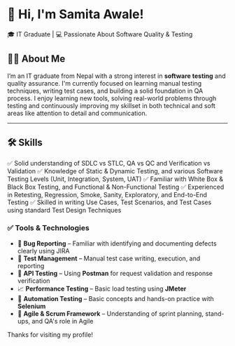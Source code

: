 # 👋 Hi, I'm Samita Awale!

🎓 IT Graduate | 💻 Passionate About Software Quality & Testing

## 👩‍💻 About Me

I’m an IT graduate from Nepal with a strong interest in **software testing** and quality assurance. I'm currently focused on learning manual testing techniques, writing test cases, and building a solid foundation in QA process.
I enjoy learning new tools, solving real-world problems through testing and continuously improving my skillset in both technical and soft areas like attention to detail and communication.

---

## 🛠️ Skills

✅ Solid understanding of SDLC vs STLC, QA vs QC and Verification vs Validation
✅ Knowledge of Static & Dynamic Testing, and various Software Testing Levels (Unit, Integration, System, UAT)
✅ Familiar with White Box & Black Box Testing, and Functional & Non-Functional Testing
✅ Experienced in Retesting, Regression, Smoke, Sanity, Exploratory, and End-to-End Testing
✅ Skilled in writing Use Cases, Test Scenarios, and Test Cases using standard Test Design Techniques

### ✅ **Tools & Technologies**
- 🐞 **Bug Reporting** – Familiar with identifying and documenting defects clearly using JIRA
- 🔄 **Test Management** – Manual test case writing, execution, and reporting
- 🔗 **API Testing** – Using **Postman** for request validation and response verification
- 📈 **Performance Testing** – Basic load testing using **JMeter**
- 🤖 **Automation Testing** – Basic concepts and hands-on practice with **Selenium**
- 🔄 **Agile & Scrum Framework** – Understanding of sprint planning, stand-ups, and QA's role in Agile


Thanks for visiting my profile!



